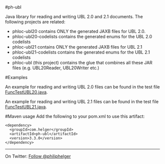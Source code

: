 #ph-ubl

Java library for reading and writing UBL 2.0 and 2.1 documents. The following projects are related:

  * phloc-ubl20 contains ONLY the generated JAXB files for UBL 2.0.
  * phloc-ubl20-codelists contains the generated enums for the UBL 2.0 codelists
  * phloc-ubl21 contains ONLY the generated JAXB files for UBL 2.1
  * phloc-ubl21-codelists contains the generated enums for the UBL 2.1 codelists
  * phloc-ubl (this project) contains the glue that combines all these JAR files (e.g. UBL20Reader, UBL20Writer etc.)
  
#Examples

An example for reading and writing UBL 2.0 files can be found in the test file [FuncTestUBL20.java](https://github.com/phax/ph-ubl/blob/master/src/test/java/com/helger/ubl/FuncTestUBL20.java).

An example for reading and writing UBL 2.1 files can be found in the test file [FuncTestUBL21.java](https://github.com/phax/ph-ubl/blob/master/src/test/java/com/helger/ubl/FuncTestUBL21.java).

#Maven usage
Add the following to your pom.xml to use this artifact:
```
<dependency>
  <groupId>com.helger</groupId>
  <artifactId>ph-ubl</artifactId>
  <version>3.3.0</version>
</dependency>
```

---

On Twitter: <a href="https://twitter.com/philiphelger">Follow @philiphelger</a>
